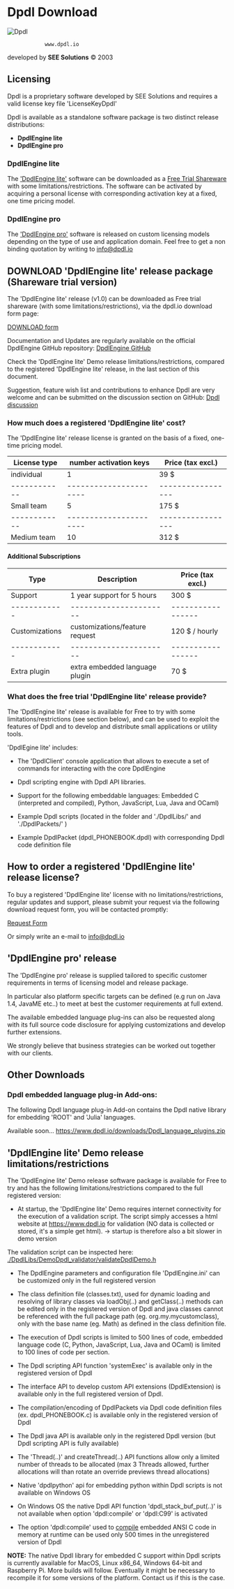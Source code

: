 # Dpdl Download

![Dpdl](https://www.dpdl.io/images/dpdl-io.png)

				www.dpdl.io

developed by
**SEE Solutions**
&copy; 2003	



## Licensing

Dpdl is a proprietary software developed by SEE Solutions and requires a valid license key file 'LicenseKeyDpdl'

Dpdl is available as a standalone software package is two distinct release distributions:

- **DpdlEngine lite**
- **DpdlEngine pro**


### DpdlEngine lite

The <ins>'DpdlEngine lite'</ins> software can be downloaded as a <ins>Free Trial Shareware</ins> with some limitations/restrictions. The software can be activated 
by acquiring a personal license with corresponding activation key at a fixed, one time pricing model. 

### DpdlEngine pro

The <ins>'DpdlEngine pro'</ins> software is released on custom licensing models depending on the type of use and application domain.
Feel free to get a non binding quotation by writing to info@dpdl.io


## DOWNLOAD 'DpdlEngine lite' release package (Shareware trial version)

The 'DpdlEngine lite' release (v1.0) can be downloaded as Free trial shareware (with some limitations/restrictions), 
via the dpdl.io download form page:

[DOWNLOAD form](https://www.dpdl.io/download_request.htm)

Documentation and Updates are regularly available on the official DpdlEngine GitHub repository:
[DpdlEngine GitHub](https://github.com/Dpdl-io/DpdlEngine)

Check the 'DpdlEngine lite' Demo release limitations/restrictions, compared to the registered 'DpdlEngine lite' release, in the last section of this document.

Suggestion, feature wish list and contributions to enhance Dpdl are very welcome and can be submitted on the discussion section on GitHub:
[Dpdl discussion](https://github.com/Dpdl-io/DpdlEngine/discussions)


### How much does a registered 'DpdlEngine lite' cost?

The 'DpdlEngine lite' release license is granted on the basis of a fixed, one-time pricing model.

| License type | number activation keys | Price (tax excl.) |
| ------------ | ---------------------- | ----------------- |
| individual   | 1 | 39 $ |
| ------------ | ---------------------- | ----------------- |
| Small team   | 5 | 175 $ |
| ------------ | ---------------------- | ----------------- |
| Medium team  | 10 | 312 $ |


#### Additional Subscriptions

| Type | Description | Price (tax excl.) |
| ------------ | ---------------------- | ----------------- |
| Support   | 1 year support for 5 hours | 300 $ |
| ------------ | ---------------------- | ----------------- |
| Customizations  | customizations/feature request  | 120 $ / hourly |
| ------------ | ---------------------- | ----------------- |
| Extra plugin  | extra embedded language plugin | 70 $ |


### What does the free trial 'DpdlEngine lite' release provide?

The 'DpdlEngine lite' release is available for Free to try with some limitations/restrictions (see section below),
and can be used to exploit the features of Dpdl and to develop and distribute small applications
or utility tools.


'DpdlEgine lite' includes:

* The 'DpdlClient' console application that allows to execute a set of commands for interacting with the core DpdlEngine
	  
* Dpdl scripting engine with Dpdl API libraries.

* Support for the following embeddable languages: Embedded C (interpreted and compiled), Python, JavaScript, Lua, Java and OCaml)
	
* Example Dpdl scripts (located in the folder and './DpdlLibs/' and './DpdlPackets/' )
	
* Example DpdlPacket (dpdl_PHONEBOOK.dpdl) with corresponding Dpdl code definition file
	

## How to order a registered  'DpdlEngine lite' release license?

To buy a registered 'DpdlEngine lite' license with no limitations/restrictions, regular updates and support,
please submit your request via the following download request form, you will be contacted promptly: 

[Request Form](https://www.dpdl.io/index_order.html)

Or simply write an e-mail to info@dpdl.io


## 'DpdlEngine pro' release

The 'DpdlEngine pro' release is supplied tailored to specific customer requirements in terms of licensing model and release package.

In particular also platform specific targets can be defined (e.g run on Java 1.4, JavaME etc..) to meet at best the customer requirements at full extend.

The available embedded language plug-ins can also be requested along with its full source code disclosure for applying customizations and develop further extensions.

We strongly believe that business strategies can be worked out together with our clients.


## Other Downloads

### Dpdl embedded language plug-in Add-ons:

The following Dpdl language plug-in Add-on contains the Dpdl native library for embedding 'ROOT' and 'Julia' languages.

Available soon...
https://www.dpdl.io/downloads/Dpdl_language_plugins.zip


## 'DpdlEngine lite' Demo release limitations/restrictions

	
The 'DpdlEngine lite' Demo release software package is available for Free to try and has the following limitations/restrictions
compared to the full registered version:

* At startup, the 'DpdlEngine lite' Demo requires internet connectivity for the execution of a validation script.
The script simply accesses a html website at https://www.dpdl.io for validation (NO data is collected or stored, it's a simple get html).
-> startup is therefore also a bit slower in demo version
	  
The validation script can be inspected here: 
[./DpdlLibs/DemoDpdl_validator/validateDpdlDemo.h](https://github.com/Dpdl-io/DpdlEngine/blob/main/DpdlLibs/DemoDpdl_validator/validateDpdlDemo.h)

* The DpdlEngine parameters and configuration file 'DpdlEngine.ini' can be customized only in the full registered version
	
* The class definition file (classes.txt), used for dynamic loading and resolving of library classes via loadObj(..) and getClass(..) methods can be edited only in the registered version of Dpdl
and java classes cannot be referenced with the full package path (eg. org.my.mycustomclass), only with the base name (eg. Math) as defined in the class definition file.
	
* The execution of Dpdl scripts is limited to 500 lines of code, embedded language code (C, Python, JavaScript, Lua, Java and OCaml) is limited to 100 lines of code per section.
	
* The Dpdl scripting API function 'systemExec' is available only in the registered version of Dpdl
	
* The interface API to develop custom API extensions (DpdlExtension) is available only in the full registered version of Dpdl.
	
* The compilation/encoding of DpdlPackets via Dpdl code definition files (ex. dpdl_PHONEBOOK.c) is available only in the registered version of Dpdl
	
* The Dpdl java API is available only in the registered Dpdl version (but Dpdl scripting API is fully available)

* The 'Thread(..)' and createThread(..) API functions allow only a limited number of threads to be allocated (max 3 Threads allowed, further allocations will than rotate an override previews thread allocations)

* Native 'dpdlpython' api for embedding python within Dpdl scripts is not available on Windows OS

* On Windows OS the native Dpdl API function 'dpdl_stack_buf_put(..)' is not available when option 'dpdl:compile' or 'dpdl:C99' is activated

* The option 'dpdl:compile' used to <ins>compile</ins> embedded ANSI C code in memory at runtime can be used only 500 times in the unregistered version of Dpdl

**NOTE:** The native Dpdl library for embedded C support within Dpdl scripts is currently available for MacOS, Linux x86_64, Windows 64-bit and Raspberry Pi. 
More builds will follow. Eventually it might be necessary to recompile it for some versions of the platform.
Contact us if this is the case.



